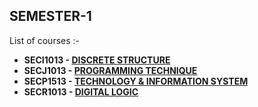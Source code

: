 ## SEMESTER-1
List of courses :-
- <b>SECI1013 - </b> [**DISCRETE STRUCTURE**](https://github.com/yAsmin241/SEMESTER-1/tree/main/DISCRETE%20STRUCTURE/ASSIGNMENT)<br>
- <b>SECJ1013 - </b> [**PROGRAMMING TECHNIQUE**](https://github.com/yAsmin241/SEMESTER-1/tree/main/PROGRAMMIN%20TECHNIQUE) <br>
- <b>SECP1513 - </b> [**TECHNOLOGY & INFORMATION SYSTEM**](https://github.com/yAsmin241/SEMESTER-1/tree/main/TECHNOLOGY%20%26%20INFORMATION%20SYSTEM) <br>
- <b>SECR1013 - </b> [**DIGITAL LOGIC**](https://github.com/yAsmin241/SEMESTER-1/tree/main/DIGITAL%20LOGIC/LAB) <br>
